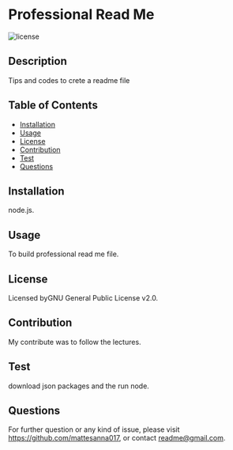 # Professional Read Me
![license](https://img.shields.io/badge/license-GNU%20General%20Public%20License%20v2.0-green)
        
## Description
Tips and codes to crete a readme file
    
## Table of Contents
- [Installation](#installation)
- [Usage](#usage)
- [License](#license)
- [Contribution](#contribution)
- [Test](#test)
- [Questions](#questions)
    
    
## Installation
node.js.
## Usage
To build professional read me file.
## License
Licensed byGNU General Public License v2.0.
## Contribution
My contribute was to follow the lectures.
## Test 
download json packages and the run node.
    
## Questions
For further question or any kind of issue, please visit https://github.com/mattesanna017, or contact readme@gmail.com.